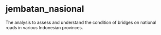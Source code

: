 # jembatan_nasional
 The analysis to assess and understand the condition of bridges on national roads in various Indonesian provinces.
